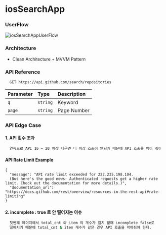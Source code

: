 # iosSearchApp
### UserFlow
<picture>
  <source media="(prefers-color-scheme: dark)" srcset="https://github.com/ejssong/iosSearchApp/assets/59044882/c36bac04-461e-4b04-bbe4-e0c0012171f1">
  <source media="(prefers-color-scheme: light)" srcset="https://github.com/ejssong/iosSearchApp/assets/59044882/ebed175e-d01e-48d5-850b-e6b82bbd3fa8">
  <img alt="iosSearchAppUserFlow" src="https://github.com/ejssong/iosSearchApp/assets/59044882/c36bac04-461e-4b04-bbe4-e0c0012171f1">
</picture>

### Architecture
- Clean Architecture + MVVM Pattern

### API Reference

```
  GET https://api.github.com/search/repositories
```

| Parameter | Type     | Description                |
| :-------- | :------- | :------------------------- |
| `q` | `string` | Keyword  |
| `page` | `string` | Page Number |


### API Edge Case
#### 1.  API 횟수 초과
```bash
  연속으로 API 16 ~ 20 이상 태우면 더 이상 호출이 안되기 때문에 API 호출을 막아 줘야 한다.
```
#### API Rate Limit Example
```
{
  "message": "API rate limit exceeded for 222.235.198.104. 
  (But here's the good news: Authenticated requests get a higher rate limit. Check out the documentation for more details.)",
  "documentation_url": "https://docs.github.com/rest/overview/resources-in-the-rest-api#rate-limiting"
}
```

#### 2. incomplete : true 로 안 떨어지는 이슈
```bash
  첫번째 페이지에서 total_cnt 와 item 의 개수가 일치 할때 incomplete false로 
  떨어지기 때문에 total_cnt & item 개수가 같은 경우 API 호출을 막아줘야 한다.
```


